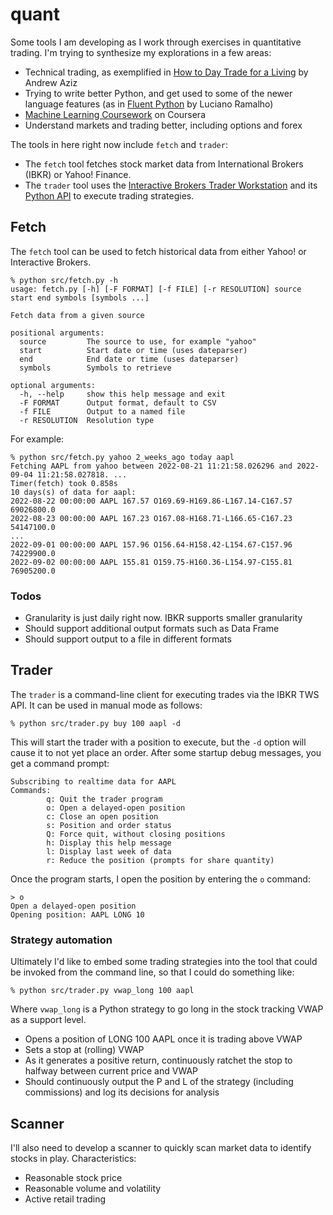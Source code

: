 # quant

Some tools I am developing as I work through exercises in quantitative trading. 
I'm trying to synthesize my explorations in a few areas:
- Technical trading, as exemplified in [How to Day Trade for a Living](https://www.amazon.com/How-Day-Trade-Living-Management-ebook/dp/B012C4AU10/)
  by Andrew Aziz
- Trying to write better Python, and get used to some of the newer language features (as in
  [Fluent Python](https://learning.oreilly.com/library/view/fluent-python/9781491946237/) by Luciano Ramalho)
- [Machine Learning Coursework](https://www.coursera.org/specializations/machine-learning-introduction?) on Coursera
- Understand markets and trading better, including options and forex

The tools in here right now include `fetch` and `trader`:
- The `fetch` tool fetches stock market data from International Brokers (IBKR) or Yahoo! Finance.
- The `trader` tool uses the [Interactive Brokers Trader Workstation](https://portal.interactivebrokers.com/en/index.php?f=16040)
and its [Python API](https://interactivebrokers.github.io/tws-api/index.html) to execute trading strategies.

## Fetch

The `fetch` tool can be used to fetch historical data from either Yahoo! or Interactive Brokers.

    % python src/fetch.py -h
    usage: fetch.py [-h] [-F FORMAT] [-f FILE] [-r RESOLUTION] source start end symbols [symbols ...]
    
    Fetch data from a given source
    
    positional arguments:
      source         The source to use, for example "yahoo"
      start          Start date or time (uses dateparser)
      end            End date or time (uses dateparser)
      symbols        Symbols to retrieve
    
    optional arguments:
      -h, --help     show this help message and exit
      -F FORMAT      Output format, default to CSV
      -f FILE        Output to a named file
      -r RESOLUTION  Resolution type

For example:

    % python src/fetch.py yahoo 2_weeks_ago today aapl
    Fetching AAPL from yahoo between 2022-08-21 11:21:58.026296 and 2022-09-04 11:21:58.027818. ...
    Timer(fetch) took 0.858s
    10 days(s) of data for aapl:
    2022-08-22 00:00:00 AAPL 167.57 O169.69-H169.86-L167.14-C167.57 69026800.0
    2022-08-23 00:00:00 AAPL 167.23 O167.08-H168.71-L166.65-C167.23 54147100.0
    ...
    2022-09-01 00:00:00 AAPL 157.96 O156.64-H158.42-L154.67-C157.96 74229900.0
    2022-09-02 00:00:00 AAPL 155.81 O159.75-H160.36-L154.97-C155.81 76905200.0

### Todos
- Granularity is just daily right now. IBKR supports smaller granularity
- Should support additional output formats such as Data Frame
- Should support output to a file in different formats

## Trader
The `trader` is a command-line client for executing trades via the IBKR TWS API. It can be used in manual mode as follows:

    % python src/trader.py buy 100 aapl -d

This will start the trader with a position to execute, but the `-d` option will cause it to not yet place an order.
After some startup debug messages, you get a command prompt:

    Subscribing to realtime data for AAPL
    Commands:
            q: Quit the trader program
            o: Open a delayed-open position
            c: Close an open position
            s: Position and order status
            Q: Force quit, without closing positions
            h: Display this help message
            l: Display last week of data
            r: Reduce the position (prompts for share quantity)

Once the program starts, I open the position by entering the `o` command:

    > o
    Open a delayed-open position
    Opening position: AAPL LONG 10

### Strategy automation

Ultimately I'd like to embed some trading strategies into the tool that could be invoked from the command line,
so that I could do something like:

    % python src/trader.py vwap_long 100 aapl

Where `vwap_long` is a Python strategy to go long in the stock tracking VWAP as a support level.
- Opens a position of LONG 100 AAPL once it is trading above VWAP
- Sets a stop at (rolling) VWAP
- As it generates a positive return, continuously ratchet the stop to halfway between current price and VWAP
- Should continuously output the P and L of the strategy (including commissions) and log its decisions for analysis

## Scanner

I'll also need to develop a scanner to quickly scan market data to identify stocks in play. Characteristics:
- Reasonable stock price
- Reasonable volume and volatility
- Active retail trading



